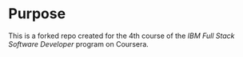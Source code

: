 # Purpose

This is a forked repo created for the 4th course of the _IBM Full Stack Software Developer_ program on Coursera.
